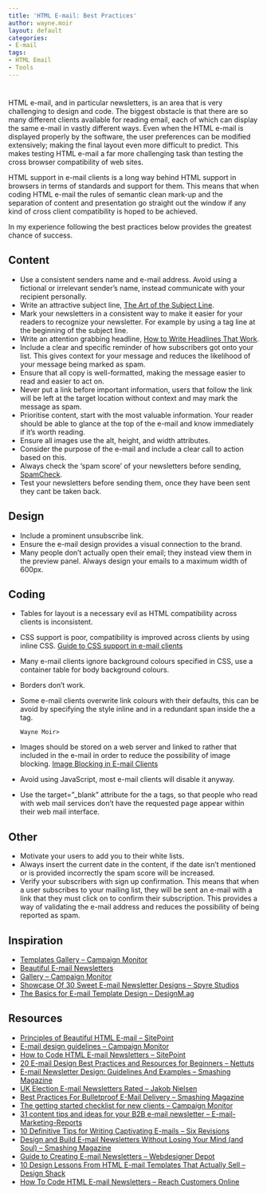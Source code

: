 ```yaml
---
title: 'HTML E-mail: Best Practices'
author: wayne.moir
layout: default
categories:
- E-mail
tags:
- HTML Email
- Tools
---
```

# 

HTML e-mail, and in particular newsletters, is an area that is very challenging to design and code. The biggest obstacle is that there are so many different clients available for reading email, each of which can display the same e-mail in vastly different ways. Even when the HTML e-mail is displayed properly by the software, the user preferences can be modified extensively; making the final layout even more difficult to predict. This makes testing HTML e-mail a far more challenging task than testing the cross browser compatibility of web sites.

HTML support in e-mail clients is a long way behind HTML support in browsers in terms of standards and support for them. This means that when coding HTML e-mail the rules of semantic clean mark-up and the separation of content and presentation go straight out the window if any kind of cross client compatibility is hoped to be achieved.

In my experience following the best practices below provides the greatest chance of success.

## Content

*   Use a consistent senders name and e-mail address. Avoid using a fictional or irrelevant sender’s name, instead communicate with your recipient personally.
*   Write an attractive subject line, [The Art of the Subject Line][1].
*   Mark your newsletters in a consistent way to make it easier for your readers to recognize your newsletter. For example by using a tag line at the beginning of the subject line.
*   Write an attention grabbing headline, [How to Write Headlines That Work][2].
*   Include a clear and specific reminder of how subscribers got onto your list. This gives context for your message and reduces the likelihood of your message being marked as spam.
*   Ensure that all copy is well-formatted, making the message easier to read and easier to act on.
*   Never put a link before important information, users that follow the link will be left at the target location without context and may mark the message as spam.
*   Prioritise content, start with the most valuable information. Your reader should be able to glance at the top of the e-mail and know immediately if it’s worth reading.
*   Ensure all images use the alt, height, and width attributes.
*   Consider the purpose of the e-mail and include a clear call to action based on this.
*   Always check the ‘spam score’ of your newsletters before sending, [SpamCheck][3].
*   Test your newsletters before sending them, once they have been sent they cant be taken back.

 [1]: http://www.imediaconnection.com/content/6909.asp
 [2]: http://www.copyblogger.com/how-to-write-headlines-that-work/
 [3]: http://spamcheck.sitesell.com/

## Design

*   Include a prominent unsubscribe link.
*   Ensure the e-mail design provides a visual connection to the brand.
*   Many people don’t actually open their email; they instead view them in the preview panel. Always design your emails to a maximum width of 600px.

## Coding

*   Tables for layout is a necessary evil as HTML compatibility across clients is inconsistent.
*   CSS support is poor, compatibility is improved across clients by using inline CSS. [Guide to CSS support in e-mail clients][4]
*   Many e-mail clients ignore background colours specified in CSS, use a container table for body background colours.
*   Borders don’t work.
*   Some e-mail clients overwrite link colours with their defaults, this can be avoid by specifying the style inline and in a redundant span inside the a tag. 
        
        Wayne Moir>
        
        

*   Images should be stored on a web server and linked to rather that included in the e-mail in order to reduce the possibility of image blocking. [Image Blocking in E-mail Clients][5]
*   Avoid using JavaScript, most e-mail clients will disable it anyway.
*   Use the target=”_blank” attribute for the a tags, so that people who read with web mail services don’t have the requested page appear within their web mail interface.

 [4]: http://www.campaignmonitor.com/css/
 [5]: http://www.campaignmonitor.com/blog/post/2559/current-conditions-and-best-pr-1/

## Other

*   Motivate your users to add you to their white lists.
*   Always insert the current date in the content, if the date isn’t mentioned or is provided incorrectly the spam score will be increased.
*   Verify your subscribers with sign up confirmation. This means that when a user subscribes to your mailing list, they will be sent an e-mail with a link that they must click on to confirm their subscription. This provides a way of validating the e-mail address and reduces the possibility of being reported as spam.

## Inspiration

*   [Templates Gallery – Campaign Monitor][6]
*   [Beautiful E-mail Newsletters][7]
*   [Gallery – Campaign Monitor][8]
*   [Showcase Of 30 Sweet E-mail Newsletter Designs – Spyre Studios][9]
*   [The Basics for E-mail Template Design – DesignM.ag][10]

 [6]: http://www.campaignmonitor.com/templates/
 [7]: http://www.beautiful-email-newsletters.com/
 [8]: http://www.campaignmonitor.com/gallery/
 [9]: http://spyrestudios.com/showcase-of-email-newsletter-designs/
 [10]: http://designm.ag/resources/the-basics-for-email-template-design/

## Resources

*   [Principles of Beautiful HTML E-mail – SitePoint][11]
*   [E-mail design guidelines – Campaign Monitor][12]
*   [How to Code HTML E-mail Newsletters – SitePoint][13]
*   [20 E-mail Design Best Practices and Resources for Beginners – Nettuts ][14]
*   [E-mail Newsletter Design: Guidelines And Examples – Smashing Magazine][15]
*   [UK Election E-mail Newsletters Rated – Jakob Nielsen][16]
*   [Best Practices For Bulletproof E-Mail Delivery – Smashing Magazine][17]
*   [The getting started checklist for new clients – Campaign Monitor][18]
*   [31 content tips and ideas for your B2B e-mail newsletter – E-mail-Marketing-Reports][19]
*   [10 Definitive Tips for Writing Captivating E-mails – Six Revisions][20]
*   [Design and Build E-mail Newsletters Without Losing Your Mind (and Soul) – Smashing Magazine][21]
*   [Guide to Creating E-mail Newsletters – Webdesigner Depot][22]
*   [10 Design Lessons From HTML E-mail Templates That Actually Sell – Design Shack][23]
*   [How To Code HTML E-mail Newsletters – Reach Customers Online][24]

 [11]: http://articles.sitepoint.com/article/principles-beautiful-html-email
 [12]: http://www.campaignmonitor.com/design-guidelines/
 [13]: http://articles.sitepoint.com/article/code-html-email-newsletters
 [14]: http://net.tutsplus.com/tutorials/html-css-techniques/20-email-design-best-practices-and-resources-for-beginners/
 [15]: http://www.smashingmagazine.com/2010/02/15/email-newsletters-guidelines-and-examples/
 [16]: http://www.useit.com/alertbox/uk-email-newsletters.html
 [17]: http://www.smashingmagazine.com/2007/10/16/best-practices-for-bulletproof-e-mail-delivery/
 [18]: http://www.campaignmonitor.com/resources/entry/559/the-getting-started-checklist-for-new-clients/
 [19]: http://www.email-marketing-reports.com/newsletters/content.htm
 [20]: http://sixrevisions.com/project-management/10-definitive-tips-for-writing-captivating-emails/
 [21]: http://www.smashingmagazine.com/2010/01/19/design-and-build-an-email-newsletter-without-losing-your-mind/
 [22]: http://www.webdesignerdepot.com/2009/11/a-guide-to-creating-email-newsletters/
 [23]: http://designshack.co.uk/articles/graphics/10-design-lessons-from-html-email-templates-that-actually-sell
 [24]: http://www.reachcustomersonline.com/2010/01/23/09.27.00/